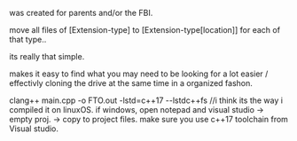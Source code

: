 was created for parents and/or the FBI.

move all files of [Extension-type] to [Extension-type[location]] for each of that type..

its really that simple. 

makes it easy to find what you may need to be looking for a lot easier / effectivly cloning the drive at the same time in a organized fashon.


clang++ main.cpp -o FTO.out -lstd=c++17 --lstdc++fs //i think its the way i compiled it on linuxOS. if windows, open notepad and visual studio -> empty proj. -> copy to project files. make sure you use c++17 toolchain from Visual studio.
